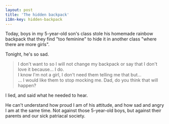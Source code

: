 ```yaml
---
layout: post
title: 'The hidden backpack'
i18n-key: hidden-backpack
---
```


Today, boys in my 5-year-old son's class stole his homemade rainbow backpack
that they find "too feminine" to hide it in another class "where there are more
girls".

<!-- more -->

Tonight, he's so sad.

> I don't want to so I will not change my backpack or say that I don't love it
> because… I do.  
> I know I'm not a girl, I don't need them telling me that but…  
> … I would like them to stop mocking me. Dad, do you think that will happen?

I lied, and said what he needed to hear.

He can't understand how proud I am of his attitude, and how sad and angry I am
at the same time. Not against those 5-year-old boys, but against their parents
and our sick patriacal society.
